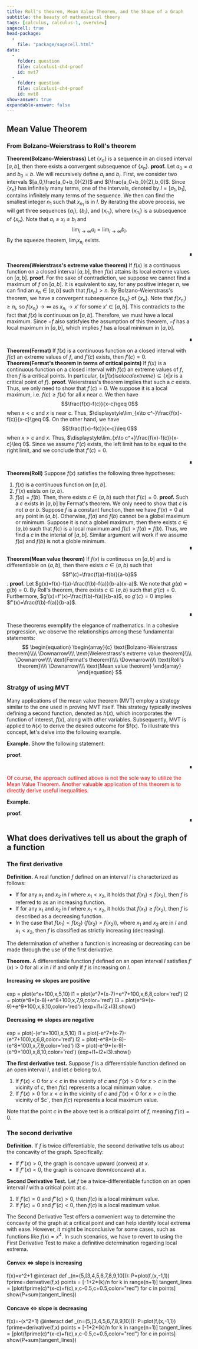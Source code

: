 ```yaml
---
title: Roll's theorem, Mean Value Theorem, and the Shape of a Graph
subtitle: the beauty of mathematical thoery
tags: [calculus, calculus-1, overview]
sagecell: true
head-package:
  -
    file: "package/sagecell.html"
data:
  -
    folder: question
    file: calculus1-ch4-proof
    id: mvt7
  -
    folder: question
    file: calculus1-ch4-proof
    id: mvt8
show-answer: true
expandable-answer: false
---
```


## Mean Value Theorem

### From Bolzano-Weierstrass to Roll's theorem

**Theorem(Bolzano-Weierstrass)** Let $\{x_n\}$ is a sequence in an closed interval $[a,b]$, then there exists a convergent subsequence of $\{x_n\}$.
**proof.** Let $a_0=a$ and $b_0=b$. We will recursively define $a_i$ and $b_i$. First, we consider two intervals $[a_0,\frac{a_0+b_0}{2}]$ and $[\frac{a_0+b_0}{2},b_0]$. Since $\{x_n\}$ has infinitely many terms, one of the intervals, denoted by $I=[a_1,b_1]$, contains infinitely many terms of the sequence. We then can find the smallest integer $n_1$ such that $x_{n_1}$ is in $I$. By iterating the above process, we will get three sequences $\{a_i\}$, $\{b_i\}$, and $\{x_{n_i}\}$, where $\{x_{n_i}\}$ is a subsequence of $\{x_n\}$. Note that $a_i\leq x_i\leq b_i$ and
$$\lim_{i\to\infty}a_i =\lim_{i\to\infty} b_i.$$
By the squeeze theorem, $\lim_{i}x_{n_i}$ exists.<div style="text-align: right;">∎</div>

**Theorem(Weierstrass's extreme value theorem)** If $f(x)$ is a continuous function on a closed interval $[a,b]$, then $f(x)$ attains its local extreme values on $[a,b]$.
**proof.** For the sake of contradiction, we suppose we cannot find a maximum of $f$ on $[a,b]$. It is equivalent to say, for any positive integer $n$, we can find an $x_n\in[a,b]$ such that $f(x_n)>n$. By Bolzano-Weierstrass's theorem, we have a convergent subsequence $\{x_{n_i}\}$ of $\{x_n\}$. Note that $f(x_{n_i})\geq n_i$, so $f(x_{n_i})\to\infty$ as $x_{n_i}\to x'$ for some $x'\in [a,b]$. This contradicts to the fact that $f(x)$ is continuous on $[a,b]$. Therefore, we must have a local maximum. Since $-f$ also satisfyies the assumption of this theorem, $-f$ has a local maximum in $[a,b]$, which implies $f$ has a local minimum in $[a,b]$.<div style="text-align: right;">∎</div>

**Theorem(Fermat)** If $f(x)$ is a continuous function on a closed interval with $f(c)$ an extreme values of $f$, and $f'(c)$ exists, then $f'(c)=0$.
**Theorem(Fermat's theorem in terms of critical points)** If $f(x)$ is a continuous function on a closed interval with $f(c)$ an extreme values of $f$, then $f$ is a critical points. In particular, $\{x|f(x) is a local extreme\}\subseteq\{x|x\text{ is a critical point of }f\}$.
**proof.** Weierstrass's theorem implies that such a $c$ exists. Thus, we only need to show that $f'(c)=0$. We suppose it is a local maximum, i.e. $f(c)\geq f(x)$ for all $x$ near $c$. We then have
$$\frac{f(x)-f(c)}{x-c}\geq 0$$
when $x<c$ and $x$ is near $c$. Thus, $\displaystyle\lim_{x\to c^-}\frac{f(x)-f(c)}{x-c}\geq 0$. On the other hand, we have
$$\frac{f(x)-f(c)}{x-c}\leq 0$$
when $x>c$ and $x$. Thus, $\displaystyle\lim_{x\to c^+}\frac{f(x)-f(c)}{x-c}\leq 0$.
Since we assume $f'(c)$ exists, the left limit has to be equal to the right limit, and we conclude that $f'(c)=0$.<div style="text-align: right;">∎</div>

**Theorem(Roll)** Suppose $f(x)$ satisfies the following three hypotheses:
1. $f(x)$ is a continuous function on $[a,b]$.
2. $f'(x)$ exists on $(a,b)$.
3. $f(a)=f(b)$.
Then, there exists $c\in (a,b)$ such that $f'(c)=0$.
**proof.** Such a $c$ exists in $[a,b]$ by Fermat's theorem. We only need to show that $c$ is not $a$ or $b$. Suppose $f$ is a constant function, then we have $f'(x)=0$ at any point in $(a,b)$. Otherwise, $f(a)$ and $f(b)$ cannot be a globel maximum or minimum. Suppose it is not a globel maximum, then there exists $c\in(a,b)$ such that $f(c)$ is a local maximum and $f(c)>f(a)=f(b)$. Thus, we find a $c$ in the interial of $[a,b]$. Similar argument will work if we assume $f(a)$ and $f(b)$ is not a globle minimum.<div style="text-align: right;">∎</div>

**Theorem(Mean value theorem)** If $f(x)$ is continuous on $[a,b]$ and is differentiable on $(a,b)$, then there exists $c\in(a,b)$ such that 
$$f'(c)=\frac{f(a)-f(b)}{a-b}$$.
**proof.** Let $g(x)=f(x)-f(a)-\frac{f(b)-f(a)}{b-a}(x-a)$. We note that $g(a)=g(b)=0$. By Roll's theorem, there exists $c\in(a,b)$ such that $g'(c)=0$. Furthermore, $g'(x)=f'(x)-\frac{f(b)-f(a)}{b-a}$, so $g'(c)=0$ implies $f'(x)=\frac{f(b)-f(a)}{b-a}$.<div style="text-align: right;">∎</div>

These theorems exemplify the elegance of mathematics. In a cohesive progression, we observe the relationships among these fundamental statements:
$$
\begin{equation}
  \begin{array}{c}
    \text{Bolzano-Weierstrass theorem}\\\\
    \Downarrow\\\\
    \text{Weierestrass's extreme value theorem}\\\\
    \Downarrow\\\\
    \text{Fermat's theorem}\\\\
    \Downarrow\\\\
    \text{Roll's theorem}\\\\
    \Downarrow\\\\
    \text{Mean value theorem}
  \end{array}
\end{equation}
$$

### Stratgy of using MVT

Many applications of the mean value theorem (MVT) employ a strategy similar to the one used in proving MVT itself. This strategy typically involves defining a second function, denoted as $h(x)$, which incorporates the function of interest, $f(x)$, along with other variables. Subsequently, MVT is applied to $h(x)$ to derive the desired outcome for $f(x). To illustrate this concept, let's delve into the following example.

**Example.** Show the following statement: <div id='question-question-calculus1-ch4-proof-mvt7'></div>
**proof.** <div id='answer-question-calculus1-ch4-proof-mvt7'></div></p><div style="text-align: right;">∎</div>

<p style="color:red">Of course, the approach outlined above is not the sole way to utilize the Mean Value Theorem. Another valuable application of this theorem is to directly derive useful inequalities.

**Example.** <div id='question-question-calculus1-ch4-proof-mvt8'></div>
**proof.** <div id='answer-question-calculus1-ch4-proof-mvt8'></div><div style="text-align: right;">∎</div>

## What does derivatives tell us about the graph of a function

### The first derivative

**Definition.** A real function $f$ defined on an interval $I$ is characterized as follows:
- If for any $x_1$ and $x_2$ in $I$ where $x_1 < x_2$, it holds that $f(x_1) \leq f(x_2)$, then $f$ is referred to as an increasing function.
- If for any $x_1$ and $x_2$ in $I$ where $x_1 < x_2$, it holds that $f(x_1) \geq f(x_2)$, then $f$ is described as a decreasing function.
- In the case that $f(x_1) < f(x_2)$ ($f(x_2) > f(x_2)$), where $x_1$ and $x_2$ are in $I$ and $x_1 < x_2$, then $f$ is classified as strictly increasing (decreasing).

The determination of whether a function is increasing or decreasing can be made through the use of the first derivative.

**Theorem.** A differentiable function $f$ defined on an open interval $I$ satisfies $f'(x) > 0$ for all $x$ in $I$ if and only if $f$ is increasing on $I$.

#### Increasing <=> slopes are positive
<div class='compute'>
exp = plot(e^x+100,x,5,10)
l1 = plot(e^7*(x-7)+e^7+100,x,6,8,color='red')
l2 = plot(e^8*(x-8)+e^8+100,x,7,9,color='red')
l3 = plot(e^9*(x-9)+e^9+100,x,8,10,color='red')
(exp+l1+l2+l3).show()
</div>

#### Decreasing <=> slopes are negative 
<div class='compute'>
exp = plot(-(e^x+100),x,5,10)
l1 = plot(-e^7*(x-7)-(e^7+100),x,6,8,color='red')
l2 = plot(-e^8*(x-8)-(e^8+100),x,7,9,color='red')
l3 = plot(-e^9*(x-9)-(e^9+100),x,8,10,color='red')
(exp+l1+l2+l3).show()
</div>

**The first derivative test.** Suppose $f$ is a differentiable function defined on an open interval $I$, and let $c$ belong to $I$.
1. If $f'(x) < 0$ for $x < c$ in the vicinity of $c$ and $f'(x) > 0$ for $x > c$ in the vicinity of $c$, then $f(c)$ represents a local minimum value.
2. If $f'(x) > 0$ for $x < c$ in the vicinity of $c$ and $f'(x) < 0$ for $x > c$ in the vicinity of $c`, then $f(c)$ represents a local maximum value.

Note that the point $c$ in the above test is a critical point of $f$, meaning $f'(c) = 0$.

### The second derivative

**Definition.** If $f$ is twice differentiable, the second derivative tells us about the concavity of the graph. Specifically:
- If $f''(x) > 0$, the graph is concave upward (convex) at $x$.
- If $f''(x) < 0$, the graph is concave down(concave) at $x$.

**Second Derivative Test.** Let $f$ be a twice-differentiable function on an open interval $I$ with a critical point at $c$.
1. If $f'(c) = 0$ and $f''(c) > 0$, then $f(c)$ is a local minimum value.
2. If $f'(c) = 0$ and $f''(c) < 0$, then $f(c)$ is a local maximum value.

The Second Derivative Test offers a convenient way to determine the concavity of the graph at a critical point and can help identify local extrema with ease. However, it might be inconclusive for some cases, such as functions like $f(x) = x^4$. In such scenarios, we have to revert to using the First Derivative Test to make a definitive determination regarding local extrema.

#### Convex <=> slope is increasing
<div class='compute'>
f(x)=x^2+1
@interact
def _(n=(5,[3,4,5,6,7,8,9,10])):
    P=plot(f,(x,-1,1))
    fprime=derivative(f,x)
    points = [-1+2*(k)/n for k in range(n+1)]
    tangent_lines = [plot(fprime(c)*(x-c)+f(c),x,c-0.5,c+0.5,color="red") for c in points]
    show(P+sum(tangent_lines))
</div>

#### Concave <=> slope is decreasing
<div class='compute'>
f(x)=-(x^2+1)
@interact
def _(n=(5,[3,4,5,6,7,8,9,10])):
    P=plot(f,(x,-1,1))
    fprime=derivative(f,x)
    points = [-1+2*(k)/n for k in range(n+1)]
    tangent_lines = [plot(fprime(c)*(x-c)+f(c),x,c-0.5,c+0.5,color="red") for c in points]
    show(P+sum(tangent_lines))
</div>
